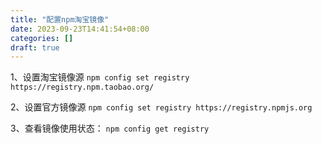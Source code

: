 ```yaml
---
title: "配置npm淘宝镜像"
date: 2023-09-23T14:41:54+08:00
categories: []
draft: true
---
```


1、设置淘宝镜像源 `npm config set registry https://registry.npm.taobao.org/`

2、设置官方镜像源 `npm config set registry https://registry.npmjs.org`

3、查看镜像使用状态： `npm config get registry`

